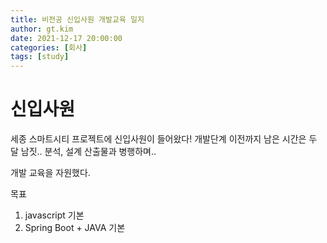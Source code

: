 ```yaml
---
title: 비전공 신입사원 개발교육 일지
author: gt.kim
date: 2021-12-17 20:00:00
categories: [회사]
tags: [study]
---
```


# 신입사원

세종 스마트시티 프로젝트에 신입사원이 들어왔다!
개발단계 이전까지 남은 시간은 두 달 남짓.. 분석, 설계 산출물과 병행하며..

개발 교육을 자원했다.


목표
1) javascript 기본
2) Spring Boot + JAVA 기본


